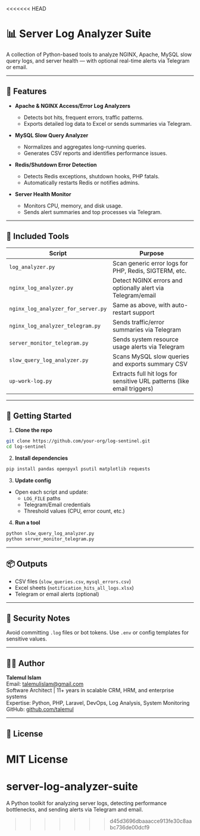 <<<<<<< HEAD

# 📊 Server Log Analyzer Suite

A collection of Python-based tools to analyze NGINX, Apache, MySQL slow query logs, and server health — with optional real-time alerts via Telegram or email.

---

## 🔧 Features

- **Apache & NGINX Access/Error Log Analyzers**
  - Detects bot hits, frequent errors, traffic patterns.
  - Exports detailed log data to Excel or sends summaries via Telegram.

- **MySQL Slow Query Analyzer**
  - Normalizes and aggregates long-running queries.
  - Generates CSV reports and identifies performance issues.

- **Redis/Shutdown Error Detection**
  - Detects Redis exceptions, shutdown hooks, PHP fatals.
  - Automatically restarts Redis or notifies admins.

- **Server Health Monitor**
  - Monitors CPU, memory, and disk usage.
  - Sends alert summaries and top processes via Telegram.

---

## 📁 Included Tools

| Script | Purpose |
|--------|---------|
| `log_analyzer.py` | Scan generic error logs for PHP, Redis, SIGTERM, etc. |
| `nginx_log_analyzer.py` | Detect NGINX errors and optionally alert via Telegram/email |
| `nginx_log_analyzer_for_server.py` | Same as above, with auto-restart support |
| `nginx_log_analyzer_telegram.py` | Sends traffic/error summaries via Telegram |
| `server_monitor_telegram.py` | Sends system resource usage alerts via Telegram |
| `slow_query_log_analyzer.py` | Scans MySQL slow queries and exports summary CSV |
| `up-work-log.py` | Extracts full hit logs for sensitive URL patterns (like email triggers) |

---

## 🚀 Getting Started

1. **Clone the repo**
```bash
git clone https://github.com/your-org/log-sentinel.git
cd log-sentinel
```

2. **Install dependencies**
```bash
pip install pandas openpyxl psutil matplotlib requests
```

3. **Update config**
- Open each script and update:
  - `LOG_FILE` paths
  - Telegram/Email credentials
  - Threshold values (CPU, error count, etc.)

4. **Run a tool**
```bash
python slow_query_log_analyzer.py
python server_monitor_telegram.py
```

---

## 📦 Outputs
- CSV files (`slow_queries.csv`, `mysql_errors.csv`)
- Excel sheets (`notification_hits_all_logs.xlsx`)
- Telegram or email alerts (optional)

---

## 🔐 Security Notes
Avoid committing `.log` files or bot tokens. Use `.env` or config templates for sensitive values.

---

## 👨‍💻 Author

**Talemul Islam**  
Email: talemulislam@gmail.com  
Software Architect | 11+ years in scalable CRM, HRM, and enterprise systems  
Expertise: Python, PHP, Laravel, DevOps, Log Analysis, System Monitoring  
GitHub: [github.com/talemul](https://github.com/talemul)

---

## 📜 License

MIT License
=======
# server-log-analyzer-suite
A Python toolkit for analyzing server logs, detecting performance bottlenecks, and sending alerts via Telegram and email.
>>>>>>> d45d3696dbaaacce913fe30c8aabc736de00dcf9
